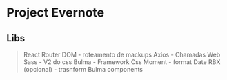 # Project Evernote

## Libs 
> React Router DOM - roteamento de mackups
> Axios - Chamadas Web 
> Sass - V2 do css
> Bulma - Framework Css
> Moment - format Date 
> RBX (opcional) - trasnform Bulma components 